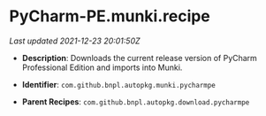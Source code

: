 # PyCharm-PE.munki.recipe

_Last updated 2021-12-23 20:01:50Z_

- **Description**: Downloads the current release version of PyCharm Professional Edition and imports into Munki.

- **Identifier**: `com.github.bnpl.autopkg.munki.pycharmpe`

- **Parent Recipes**: `com.github.bnpl.autopkg.download.pycharmpe`
